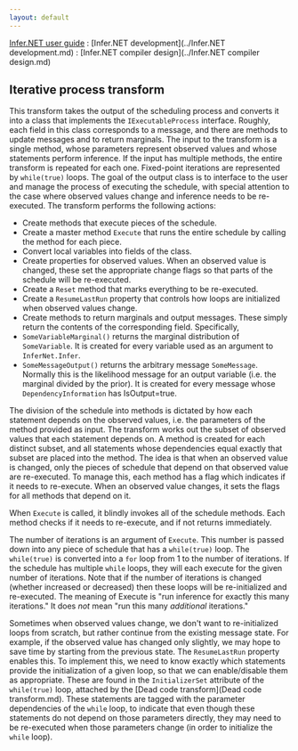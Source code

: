```yaml
---
layout: default
---
```

[Infer.NET user guide](../index.md) : [Infer.NET development](../Infer.NET development.md) : [Infer.NET compiler design](../Infer.NET compiler design.md)

## Iterative process transform

This transform takes the output of the scheduling process and converts it into a class that implements the `IExecutableProcess` interface. Roughly, each field in this class corresponds to a message, and there are methods to update messages and to return marginals. The input to the transform is a single method, whose parameters represent observed values and whose statements perform inference. If the input has multiple methods, the entire transform is repeated for each one. Fixed-point iterations are represented by `while(true)` loops. The goal of the output class is to interface to the user and manage the process of executing the schedule, with special attention to the case where observed values change and inference needs to be re-executed. The transform performs the following actions:

*  Create methods that execute pieces of the schedule.
*  Create a master method `Execute` that runs the entire schedule by calling the method for each piece.
*  Convert local variables into fields of the class.
*  Create properties for observed values. When an observed value is changed, these set the appropriate change flags so that parts of the schedule will be re-executed.
*  Create a `Reset` method that marks everything to be re-executed.
*  Create a `ResumeLastRun` property that controls how loops are initialized when observed values change.
*  Create methods to return marginals and output messages. These simply return the contents of the corresponding field. Specifically,
*  `SomeVariableMarginal()` returns the marginal distribution of `SomeVariable`. It is created for every variable used as an argument to `InferNet.Infer`.
*  `SomeMessageOutput()` returns the arbitrary message `SomeMessage`. Normally this is the likelihood message for an output variable (i.e. the marginal divided by the prior). It is created for every message whose `DependencyInformation` has IsOutput=true.

The division of the schedule into methods is dictated by how each statement depends on the observed values, i.e. the parameters of the method provided as input. The transform works out the subset of observed values that each statement depends on. A method is created for each distinct subset, and all statements whose dependencies equal exactly that subset are placed into the method. The idea is that when an observed value is changed, only the pieces of schedule that depend on that observed value are re-executed. To manage this, each method has a flag which indicates if it needs to re-execute. When an observed value changes, it sets the flags for all methods that depend on it.
 
When `Execute` is called, it blindly invokes all of the schedule methods. Each method checks if it needs to re-execute, and if not returns immediately.
 
The number of iterations is an argument of `Execute`. This number is passed down into any piece of schedule that has a `while(true)` loop. The `while(true)` is converted into a `for` loop from 1 to the number of iterations. If the schedule has multiple `while` loops, they will each execute for the given number of iterations. Note that if the number of iterations is changed (whether increased or decreased) then these loops will be re-initialized and re-executed. The meaning of Execute is "run inference for exactly this many iterations." It does _not_ mean "run this many _additional_ iterations."
 
Sometimes when observed values change, we don't want to re-initialized loops from scratch, but rather continue from the existing message state. For example, if the observed value has changed only slightly, we may hope to save time by starting from the previous state. The `ResumeLastRun` property enables this. To implement this, we need to know exactly which statements provide the initialization of a given loop, so that we can enable/disable them as appropriate. These are found in the `InitializerSet` attribute of the `while(true)` loop, attached by the [Dead code transform](Dead code transform.md). These statements are tagged with the parameter dependencies of the `while` loop, to indicate that even though these statements do not depend on those parameters directly, they may need to be re-executed when those parameters change (in order to initialize the `while` loop).